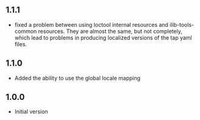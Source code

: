 ## 1.1.1

-   fixed a problem between using loctool internal resources and ilib-tools-common
    resources. They are almost the same, but not completely, which lead to
    problems in producing localized versions of the tap yaml files.

## 1.1.0

-   Added the ability to use the global locale mapping

## 1.0.0

-   Initial version
